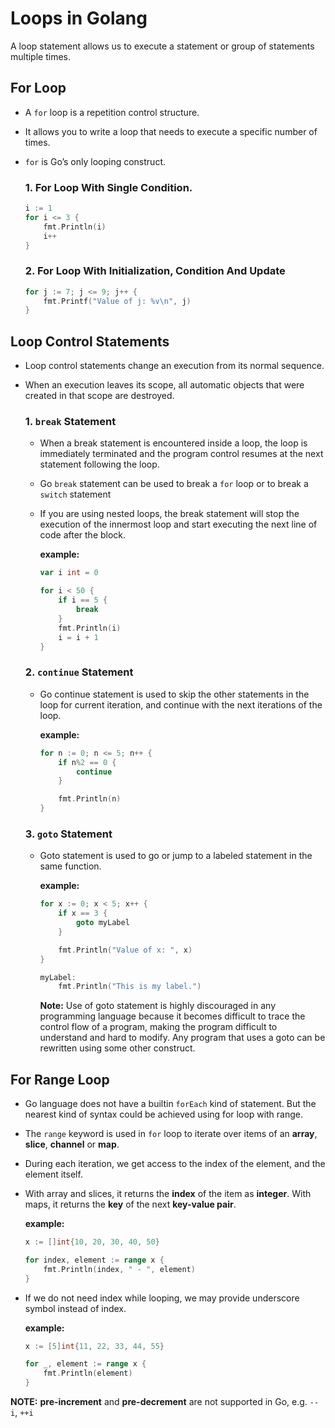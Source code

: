 # Loops in Golang

A loop statement allows us to execute a statement or group of statements multiple times.


## For Loop

* A `for` loop is a repetition control structure.
* It allows you to write a loop that needs to execute a specific number of times.
* `for` is Go’s only looping construct.

    ### 1. For Loop With Single Condition.

    ```go
    i := 1
    for i <= 3 {
        fmt.Println(i)
        i++
    }
    ```

    ### 2. For Loop With Initialization, Condition And Update

    ```go
    for j := 7; j <= 9; j++ {
		fmt.Printf("Value of j: %v\n", j)
	}
    ```


## Loop Control Statements

* Loop control statements change an execution from its normal sequence.
* When an execution leaves its scope, all automatic objects that were created in that scope are destroyed.

    ### 1. `break` Statement

    * When a break statement is encountered inside a loop, the loop is immediately terminated and the program control resumes at the next statement following the loop.
    * Go `break` statement can be used to break a `for` loop or to break a `switch` statement
    * If you are using nested loops, the break statement will stop the execution of the innermost loop and start executing the next line of code after the block.

        **example:**
        ```go
        var i int = 0
        
        for i < 50 {
            if i == 5 {
                break
            }
            fmt.Println(i)
            i = i + 1
        }
        ```

    ### 2. `continue` Statement

    * Go continue statement is used to skip the other statements in the loop for current iteration, and continue with the next iterations of the loop.

        **example:**
        ```go
        for n := 0; n <= 5; n++ {
            if n%2 == 0 {
                continue
            }

            fmt.Println(n)
        }
        ```

    ### 3. `goto` Statement

    * Goto statement is used to go or jump to a labeled statement in the same function.

        **example:**
        ```go
        for x := 0; x < 5; x++ {
            if x == 3 {
                goto myLabel
            }

		    fmt.Println("Value of x: ", x)
	    }

        myLabel:
            fmt.Println("This is my label.")
        ```

        **Note:** Use of goto statement is highly discouraged in any programming language because it becomes difficult to trace the control flow of a program, making the program difficult to understand and hard to modify. Any program that uses a goto can be rewritten using some other construct.


## For Range Loop

* Go language does not have a builtin `forEach` kind of statement. But the nearest kind of syntax could be achieved using for loop with range.
* The `range` keyword is used in `for` loop to iterate over items of an **array**, **slice**, **channel** or **map**.
* During each iteration, we get access to the index of the element, and the element itself.
* With array and slices, it returns the **index** of the item as **integer**. With maps, it returns the **key** of the next **key-value pair**.

    **example:**
    ```go
    x := []int{10, 20, 30, 40, 50}
    
    for index, element := range x {
        fmt.Println(index, " - ", element)
    }
    ```

* If we do not need index while looping, we may provide underscore symbol instead of index.

    **example:**
    ```go
    x := [5]int{11, 22, 33, 44, 55}
 
    for _, element := range x {
        fmt.Println(element)
    }
    ```


**NOTE:** **pre-increment** and **pre-decrement** are not supported in Go, e.g. `--i`, `++i`
